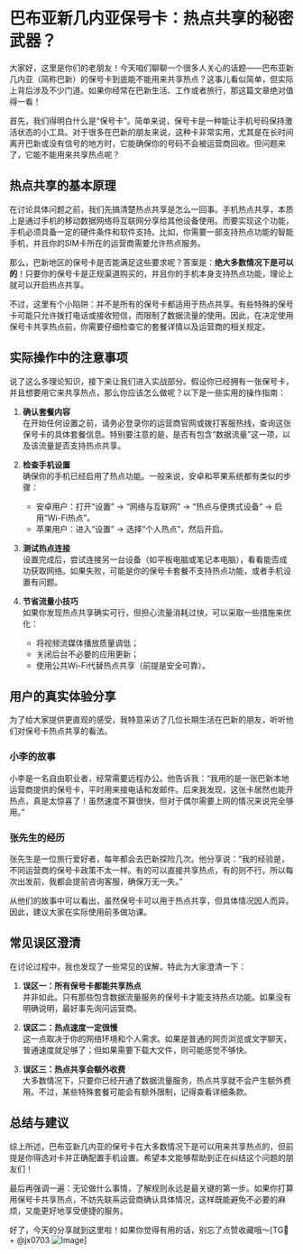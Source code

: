 # 巴布亚新几内亚保号卡：热点共享的秘密武器？

大家好，这里是你们的老朋友！今天咱们聊聊一个很多人关心的话题——巴布亚新几内亚（简称巴新）的保号卡到底能不能用来共享热点？这事儿看似简单，但实际上背后涉及不少门道。如果你经常在巴新生活、工作或者旅行，那这篇文章绝对值得一看！

首先，我们得明白什么是“保号卡”。简单来说，保号卡是一种能让手机号码保持激活状态的小工具。对于很多在巴新的朋友来说，这种卡非常实用，尤其是在长时间离开巴新或没有信号的地方时，它能确保你的号码不会被运营商回收。但问题来了，它能不能用来共享热点呢？

## 热点共享的基本原理

在讨论具体问题之前，我们先搞清楚热点共享是怎么一回事。手机热点共享，本质上是通过手机的移动数据网络将互联网分享给其他设备使用。而要实现这个功能，手机必须具备一定的硬件条件和软件支持。比如，你需要一部支持热点功能的智能手机，并且你的SIM卡所在的运营商需要允许热点服务。

那么，巴新地区的保号卡是否能满足这些要求呢？答案是：**绝大多数情况下是可以的**！只要你的保号卡是正规渠道购买的，并且你的手机本身支持热点功能，理论上就可以开启热点共享。

不过，这里有个小陷阱：并不是所有的保号卡都适用于热点共享。有些特殊的保号卡可能只允许拨打电话或接收短信，而限制了数据流量的使用。因此，在决定使用保号卡共享热点前，你需要仔细检查它的套餐详情以及运营商的相关规定。

## 实际操作中的注意事项

说了这么多理论知识，接下来让我们进入实战部分。假设你已经拥有一张保号卡，并且想要用它来共享热点，那么你应该怎么做呢？以下是一些实用的操作指南：

1. **确认套餐内容**  
   在开始任何设置之前，请务必登录你的运营商官网或拨打客服热线，查询这张保号卡的具体套餐信息。特别要注意的是，是否有包含“数据流量”这一项，以及该流量是否支持热点共享。

2. **检查手机设置**  
   确保你的手机已经启用了热点功能。一般来说，安卓和苹果系统都有类似的步骤：
   - 安卓用户：打开“设置” -> “网络与互联网” -> “热点与便携式设备” -> 启用“Wi-Fi热点”。
   - 苹果用户：进入“设置” -> 选择“个人热点”，然后开启。

3. **测试热点连接**  
   设置完成后，尝试连接另一台设备（如平板电脑或笔记本电脑），看看能否成功获取网络。如果失败，可能是你的保号卡套餐不支持热点功能，或者手机设置有问题。

4. **节省流量小技巧**  
   如果你发现热点共享确实可行，但担心流量消耗过快，可以采取一些措施来优化：
   - 将视频流媒体播放质量调低；
   - 关闭后台不必要的应用更新；
   - 使用公共Wi-Fi代替热点共享（前提是安全可靠）。

## 用户的真实体验分享

为了给大家提供更直观的感受，我特意采访了几位长期生活在巴新的朋友，听听他们对保号卡热点共享的看法。

### 小李的故事
小李是一名自由职业者，经常需要远程办公。他告诉我：“我用的是一张巴新本地运营商提供的保号卡，平时用来接电话和发邮件。后来我发现，这张卡居然也能开热点，真是太惊喜了！虽然速度不算很快，但对于偶尔需要上网的情况来说完全够用。”

### 张先生的经历
张先生是一位旅行爱好者，每年都会去巴新探险几次。他分享说：“我的经验是，不同运营商的保号卡政策不太一样。有的可以直接共享热点，有的则不行。所以每次出发前，我都会提前咨询客服，确保万无一失。”

从他们的故事中可以看出，虽然保号卡可以用于热点共享，但具体情况因人而异。因此，建议大家在实际使用前多做功课。

## 常见误区澄清

在讨论过程中，我也发现了一些常见的误解，特此为大家澄清一下：

1. **误区一：所有保号卡都能共享热点**  
   并非如此。只有那些包含数据流量服务的保号卡才能支持热点功能。如果没有明确说明，最好事先询问运营商。

2. **误区二：热点速度一定很慢**  
   这一点取决于你的网络环境和个人需求。如果是普通的网页浏览或文字聊天，普通速度就足够了；但如果需要下载大文件，则可能感觉不够快。

3. **误区三：热点共享会额外收费**  
   大多数情况下，只要你已经开通了数据流量服务，热点共享就不会产生额外费用。不过，某些特殊套餐可能会有额外限制，记得查看详细条款。

## 总结与建议

综上所述，巴布亚新几内亚的保号卡在大多数情况下是可以用来共享热点的，但前提是你得选对卡并正确配置手机设置。希望本文能够帮助到正在纠结这个问题的朋友们！

最后再强调一遍：无论做什么事情，了解规则永远是最关键的第一步。如果你打算用保号卡共享热点，不妨先联系运营商确认具体情况，这样既能避免不必要的麻烦，又能更好地享受便捷的服务。

好了，今天的分享就到这里啦！如果你觉得有用的话，别忘了点赞收藏哦～[TG💪+ @jx0703 ![Image](https://github.com/user-attachments/assets/dbca1d08-cadb-493c-b0ec-ad6f7a83f270)]